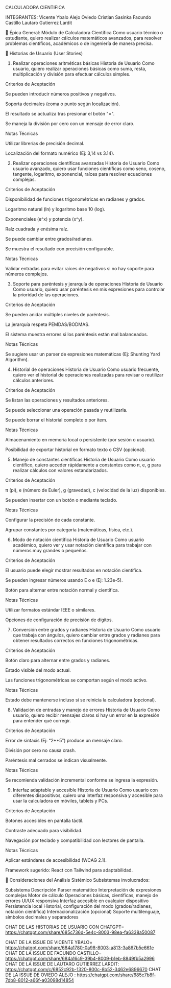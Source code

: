CALCULADORA CIENTIFICA

INTEGRANTES:
 Vicente Ybalo
 Alejo Oviedo
 Cristian Sasinka
 Facundo Castillo
 Lautaro Gutierrez Lardit










🧩 Épica General: Módulo de Calculadora Científica
Como usuario técnico o estudiante, quiero realizar cálculos matemáticos avanzados, para resolver problemas científicos, académicos o de ingeniería de manera precisa.

📝 Historias de Usuario (User Stories)
1. Realizar operaciones aritméticas básicas
Historia de Usuario
Como usuario, quiero realizar operaciones básicas como suma, resta, multiplicación y división para efectuar cálculos simples.

Criterios de Aceptación

 Se pueden introducir números positivos y negativos.

 Soporta decimales (coma o punto según localización).

 El resultado se actualiza tras presionar el botón "=".

 Se maneja la división por cero con un mensaje de error claro.

Notas Técnicas

Utilizar librerías de precisión decimal.

Localización del formato numérico (Ej: 3,14 vs 3.14).

2. Realizar operaciones científicas avanzadas
Historia de Usuario
Como usuario avanzado, quiero usar funciones científicas como seno, coseno, tangente, logaritmo, exponencial, raíces para resolver ecuaciones complejas.

Criterios de Aceptación

 Disponibilidad de funciones trigonométricas en radianes y grados.

 Logaritmo natural (ln) y logaritmo base 10 (log).

 Exponenciales (e^x) y potencia (x^y).

 Raíz cuadrada y enésima raíz.

 Se puede cambiar entre grados/radianes.

 Se muestra el resultado con precisión configurable.

Notas Técnicas

Validar entradas para evitar raíces de negativos si no hay soporte para números complejos.

3. Soporte para paréntesis y jerarquía de operaciones
Historia de Usuario
Como usuario, quiero usar paréntesis en mis expresiones para controlar la prioridad de las operaciones.

Criterios de Aceptación

 Se pueden anidar múltiples niveles de paréntesis.

 La jerarquía respeta PEMDAS/BODMAS.

 El sistema muestra errores si los paréntesis están mal balanceados.

Notas Técnicas

Se sugiere usar un parser de expresiones matemáticas (Ej: Shunting Yard Algorithm).

4. Historial de operaciones
Historia de Usuario
Como usuario frecuente, quiero ver el historial de operaciones realizadas para revisar o reutilizar cálculos anteriores.

Criterios de Aceptación

 Se listan las operaciones y resultados anteriores.

 Se puede seleccionar una operación pasada y reutilizarla.

 Se puede borrar el historial completo o por ítem.

Notas Técnicas

Almacenamiento en memoria local o persistente (por sesión o usuario).

Posibilidad de exportar historial en formato texto o CSV (opcional).

5. Manejo de constantes científicas
Historia de Usuario
Como usuario científico, quiero acceder rápidamente a constantes como π, e, g para realizar cálculos con valores estandarizados.

Criterios de Aceptación

 π (pi), e (número de Euler), g (gravedad), c (velocidad de la luz) disponibles.

 Se pueden insertar con un botón o mediante teclado.

Notas Técnicas

Configurar la precisión de cada constante.

Agrupar constantes por categoría (matemáticas, física, etc.).

6. Modo de notación científica
Historia de Usuario
Como usuario académico, quiero ver y usar notación científica para trabajar con números muy grandes o pequeños.

Criterios de Aceptación

 El usuario puede elegir mostrar resultados en notación científica.

 Se pueden ingresar números usando E o e (Ej: 1.23e-5).

 Botón para alternar entre notación normal y científica.

Notas Técnicas

Utilizar formatos estándar IEEE o similares.

Opciones de configuración de precisión de dígitos.

7. Conversión entre grados y radianes
Historia de Usuario
Como usuario que trabaja con ángulos, quiero cambiar entre grados y radianes para obtener resultados correctos en funciones trigonométricas.

Criterios de Aceptación

 Botón claro para alternar entre grados y radianes.

 Estado visible del modo actual.

 Las funciones trigonométricas se comportan según el modo activo.

Notas Técnicas

Estado debe mantenerse incluso si se reinicia la calculadora (opcional).

8. Validación de entradas y manejo de errores
Historia de Usuario
Como usuario, quiero recibir mensajes claros si hay un error en la expresión para entender qué corregir.

Criterios de Aceptación

 Error de sintaxis (Ej: “2+*5”) produce un mensaje claro.

 División por cero no causa crash.

 Paréntesis mal cerrados se indican visualmente.

Notas Técnicas

Se recomienda validación incremental conforme se ingresa la expresión.

9. Interfaz adaptable y accesible
Historia de Usuario
Como usuario con diferentes dispositivos, quiero una interfaz responsiva y accesible para usar la calculadora en móviles, tablets y PCs.

Criterios de Aceptación

 Botones accesibles en pantalla táctil.

 Contraste adecuado para visibilidad.

 Navegación por teclado y compatibilidad con lectores de pantalla.

Notas Técnicas

Aplicar estándares de accesibilidad (WCAG 2.1).

Framework sugerido: React con Tailwind para adaptabilidad.

🧠 Consideraciones del Análisis Sistémico
Subsistemas involucrados:

Subsistema	Descripción
Parser matemático	Interpretación de expresiones complejas
Motor de cálculo	Operaciones básicas, científicas, manejo de errores
UI/UX responsiva	Interfaz accesible en cualquier dispositivo
Persistencia local	Historial, configuración del modo (grados/radianes, notación científica)
Internacionalización (opcional)	Soporte multilenguaje, símbolos decimales y separadores

CHAT DE LAS HISTORIAS DE USUARIO CON CHATGPT= https://chatgpt.com/share/685c736d-5e4c-8003-98ea-fa6338a50087

CHAT DE LA ISSUE DE VICENTE YBALO= https://chatgpt.com/share/684a1780-0a98-8003-a813-3a867b5e661e
CHAT DE LA ISSUE DE FACUNDO CASTILLO= https://chatgpt.com/share/684a16c9-39b4-8009-b1eb-8849fb5a2996
CHAT DE LA ISSUE DE LAUTARO GUTIERREZ LARDIT: https://chatgpt.com/c/6852c92b-1320-800c-8b52-3462e6896670
CHAT DE LA ISSUE DE OVIEDO ALEJO : https://chatgpt.com/share/685c7b8f-7db8-8012-a66f-a03098d14854

